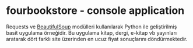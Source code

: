 # fourbookstore - console application
Requests ve [BeautifulSoup](https://www.crummy.com/software/BeautifulSoup/bs4/doc/) modülleri kullanılarak Python ile geliştirilmiş basit uygulama örneğidir.
Bu uygulama kitap, dergi, e-kitap vb yayınları aratarak dört farklı site üzerinden en ucuz fiyat sonuçlarını döndürmektedir.
